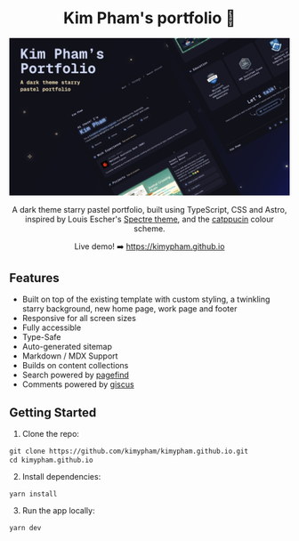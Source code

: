 <div align="center">

# Kim Pham's portfolio 💫

![Portfolio promotion picture](https://github.com/kimypham/kimypham.github.io/blob/main/src/content/assets/portfolio.png)

A dark theme starry pastel portfolio, built using TypeScript, CSS and Astro, inspired by Louis Escher's [Spectre theme](https://github.com/louisescher/spectre), and the [catppucin](https://catppuccin.com/) colour scheme.

Live demo! ➡️ https://kimypham.github.io

</div>

## Features

- Built on top of the existing template with custom styling, a twinkling starry background, new home page, work page and footer
- Responsive for all screen sizes
- Fully accessible
- Type-Safe
- Auto-generated sitemap
- Markdown / MDX Support
- Builds on content collections
- Search powered by [pagefind](https://pagefind.app)
- Comments powered by [giscus](https://giscus.app)

## Getting Started

1. Clone the repo:

```
git clone https://github.com/kimypham/kimypham.github.io.git
cd kimypham.github.io
```

2. Install dependencies:

```
yarn install
```

3. Run the app locally:

```
yarn dev
```
